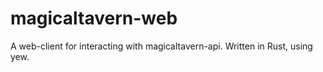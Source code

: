 # magicaltavern-web
A web-client for interacting with magicaltavern-api. Written in Rust, using yew.
